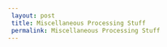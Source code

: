 ```yaml
---
 layout: post
 title: Miscellaneous Processing Stuff
 permalink: Miscellaneous Processing Stuff
---
```


<canvas data-processing-sources="/assets/files/CrazyRotation.pde"></canvas>

<canvas data-processing-sources="/assets/files/WavesSketch.pde"></canvas>

<canvas data-processing-sources="/assets/files/ColorfulTendrils.pde"></canvas>
